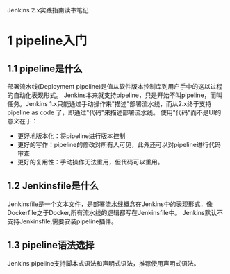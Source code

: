 Jenkins 2.x实践指南读书笔记

# 1 pipeline入门
## 1.1 pipeline是什么
部署流水线(Deployment pipeline)是值从软件版本控制库到用户手中的这以过程的自动化表现形式。
Jenkins本来就支持pipeline，只是开始不叫pipeline，而叫任务。Jenkins 1.x只能通过手动操作来"描述"部署流水线，而从2.x终于支持pipeline as code
了，即通过"代码"来描述部署流水线。
使用"代码"而不是UI的意义在于：

- 更好地版本化：将pipeline进行版本控制
- 更好的写作：pipeline的修改对所有人可见，此外还可以对pipeline进行代码审查
- 更好的复用性：手动操作无法重用，但代码可以重用。

## 1.2 Jenkinsfile是什么

Jenkinsfile是一个文本文件，是部署流水线概念在Jenkins中的表现形式，像Dockerfile之于Docker,所有流水线的逻辑都写在Jenkinsfile中。
Jenkins默认不支持Jenkinsfile,需要安装pipeline插件。

## 1.3 pipeline语法选择

Jenkins pipeline支持脚本式语法和声明式语法，推荐使用声明式语法。


